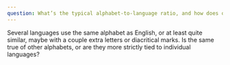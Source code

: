 ```yaml
---
question: What’s the typical alphabet-to-language ratio, and how does our Latin alphabet compare?
---
```


Several languages use the same alphabet as English, or at least quite similar, maybe with a couple extra letters or diacritical marks. Is the same true of other alphabets, or are they more strictly tied to individual languages?
